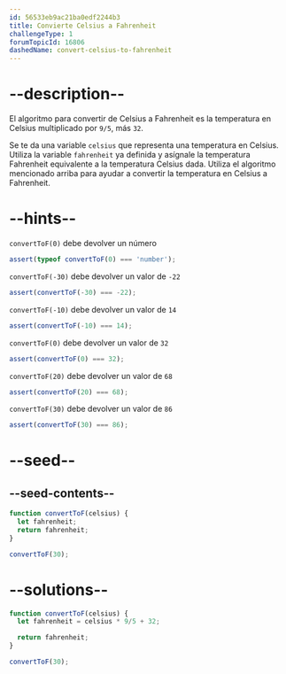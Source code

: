 ```yaml
---
id: 56533eb9ac21ba0edf2244b3
title: Convierte Celsius a Fahrenheit
challengeType: 1
forumTopicId: 16806
dashedName: convert-celsius-to-fahrenheit
---
```


# --description--

El algoritmo para convertir de Celsius a Fahrenheit es la temperatura en Celsius multiplicado por `9/5`, más `32`.

Se te da una variable `celsius` que representa una temperatura en Celsius. Utiliza la variable `fahrenheit` ya definida y asígnale la temperatura Fahrenheit equivalente a la temperatura Celsius dada. Utiliza el algoritmo mencionado arriba para ayudar a convertir la temperatura en Celsius a Fahrenheit.

# --hints--

`convertToF(0)` debe devolver un número

```js
assert(typeof convertToF(0) === 'number');
```

`convertToF(-30)` debe devolver un valor de `-22`

```js
assert(convertToF(-30) === -22);
```

`convertToF(-10)` debe devolver un valor de `14`

```js
assert(convertToF(-10) === 14);
```

`convertToF(0)` debe devolver un valor de `32`

```js
assert(convertToF(0) === 32);
```

`convertToF(20)` debe devolver un valor de `68`

```js
assert(convertToF(20) === 68);
```

`convertToF(30)` debe devolver un valor de `86`

```js
assert(convertToF(30) === 86);
```

# --seed--

## --seed-contents--

```js
function convertToF(celsius) {
  let fahrenheit;
  return fahrenheit;
}

convertToF(30);
```

# --solutions--

```js
function convertToF(celsius) {
  let fahrenheit = celsius * 9/5 + 32;

  return fahrenheit;
}

convertToF(30);
```
